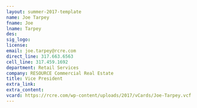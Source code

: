 ```yaml
---
layout: summer-2017-template
﻿name: Joe Tarpey
fname: Joe
lname: Tarpey
des: 
sig_logo: 
license: 
email: joe.tarpey@rcre.com
direct_line: 317.663.6563
cell_line: 317.459.1692
department: Retail Services
company: RESOURCE Commercial Real Estate
title: Vice President
extra_link: 
extra_content: 
vcard: https://rcre.com/wp-content/uploads/2017/vCards/Joe-Tarpey.vcf
---
```

